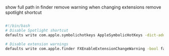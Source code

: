 show full path in finder
remove warning when changing extensions 
remove spotlight shortcut


```bash

#!/bin/bash
# Disable Spotlight shortcut
defaults write com.apple.symbolichotkeys AppleSymbolicHotKeys -dict-add 64 "{enabled = 0; value = { parameters = ( 100, 0, 1048576 ); type = standard; }; }"

# Disable extension warnings
defaults write com.apple.finder FXEnableExtensionChangeWarning -bool false


```
